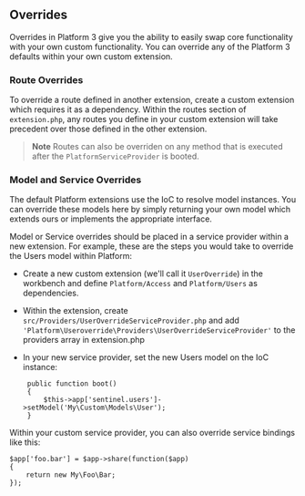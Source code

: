 ## Overrides

Overrides in Platform 3 give you the ability to easily swap core functionality with your own custom functionality. You can override any of the Platform 3 defaults within your own custom extension.

### Route Overrides

To override a route defined in another extension, create a custom extension which requires it as a dependency. Within the routes section of `extension.php`, any routes you define in your custom extension will take precedent over those defined in the other extension.

> **Note** Routes can also be overriden on any method that is executed after the `PlatformServiceProvider` is booted.

### Model and Service Overrides

The default Platform extensions use the IoC to resolve model instances. You can override these models here by simply returning your own model which extends ours or implements the appropriate interface.

Model or Service overrides should be placed in a service provider within a new extension. For example, these are the steps you would take to override the Users model within Platform:

 - Create a new custom extension (we'll call it `UserOverride`) in the workbench and define `Platform/Access` and `Platform/Users` as dependencies.
 - Within the extension, create `src/Providers/UserOverrideServiceProvider.php` and add `'Platform\Useroverride\Providers\UserOverrideServiceProvider'` to the providers array in extension.php
 - In your new service provider, set the new Users model on the IoC instance:

     	public function boot()
     	{
        	$this->app['sentinel.users']->setModel('My\Custom\Models\User');
     	}

Within your custom service provider, you can also override service bindings like this:

	$app['foo.bar'] = $app->share(function($app)
	{
		return new My\Foo\Bar;
	});
